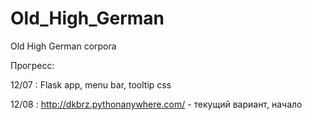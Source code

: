 # Old_High_German
Old High German corpora

Прогресс:

12/07 : Flask app, menu bar, tooltip css

12/08 : http://dkbrz.pythonanywhere.com/ - текущий вариант, начало
